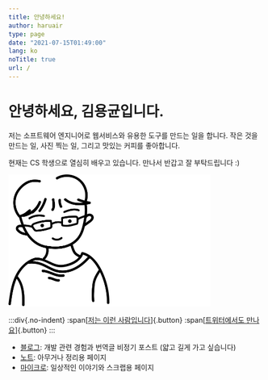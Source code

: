 ```yaml
---
title: 안녕하세요!
author: haruair
type: page
date: "2021-07-15T01:49:00"
lang: ko
noTitle: true
url: /
---
```


<div class="hero">

<div class="text">

<h1 class="skip">안녕하세요, 김용균입니다.</h1>

<p class="tagline">저는 소프트웨어 엔지니어로 웹서비스와 유용한 도구를 만드는 일을 합니다. 작은 것을 만드는 일, 사진 찍는 일, 그리고 맛있는 커피를 좋아합니다.</p>

<p>현재는 CS 학생으로 열심히 배우고 있습니다. 만나서 반갑고 잘 부탁드립니다 :)</p>

</div>

<div class="aside">

<img src="../portrait.svg" width="200" alt="It's me" class="light-only" /><img src="../portrait-dark.svg" width="200" alt="It's me" class="dark-only" />

</div>
</div>

:::div{.no-indent}
:span[[저는 이런 사람입니다](/ko/about/)]{.button} :span[[트위터에서도 만나요](https://twitter.com/haruair)]{.button}
:::

- [블로그](/ko/post/): 개발 관련 경험과 번역글 비정기 포스트 (얇고 길게 가고 싶습니다)
- [노트](/ko/notes/): 아무거나 정리용 페이지
- [마이크로](/ko/micro/): 일상적인 이야기와 스크랩용 페이지
